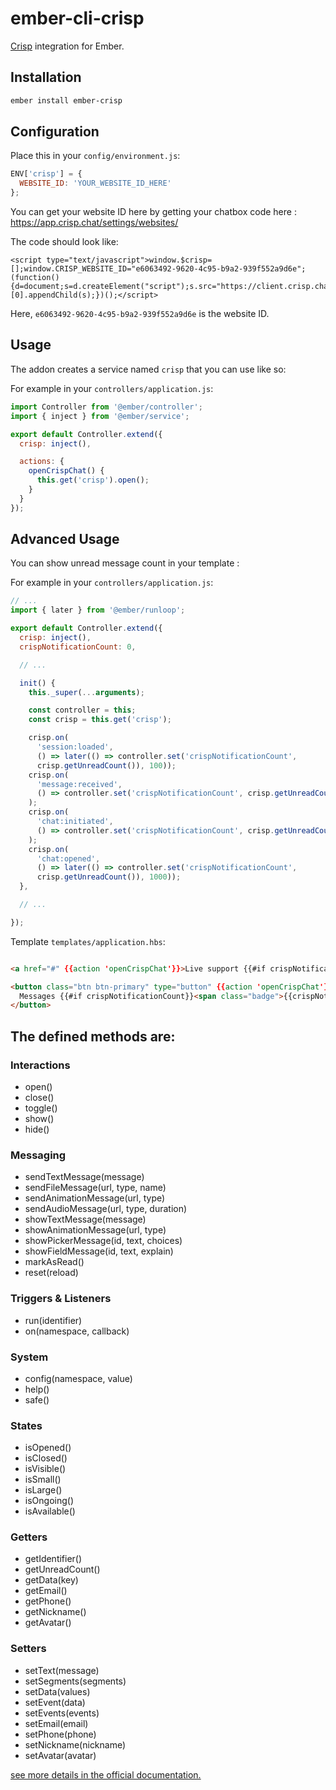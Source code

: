 # ember-cli-crisp

[Crisp](https://crisp.chat/en/) integration for Ember.

## Installation

```bash
ember install ember-crisp
```

## Configuration

Place this in your `config/environment.js`:

```javascript
ENV['crisp'] = {
  WEBSITE_ID: 'YOUR_WEBSITE_ID_HERE'
};
```

You can get your website ID here by getting your chatbox code here : https://app.crisp.chat/settings/websites/

The code should look like:

```
<script type="text/javascript">window.$crisp=[];window.CRISP_WEBSITE_ID="e6063492-9620-4c95-b9a2-939f552a9d6e";(function(){d=document;s=d.createElement("script");s.src="https://client.crisp.chat/l.js";s.async=1;d.getElementsByTagName("head")[0].appendChild(s);})();</script>
```

Here, `e6063492-9620-4c95-b9a2-939f552a9d6e` is the website ID.

## Usage

The addon creates a service named `crisp` that you can use like so:

For example in your `controllers/application.js`:

```javascript
import Controller from '@ember/controller';
import { inject } from '@ember/service';

export default Controller.extend({
  crisp: inject(),

  actions: {
    openCrispChat() {
      this.get('crisp').open();
    }
  }
});

```

## Advanced Usage

You can show unread message count in your template :

For example in your `controllers/application.js`:

```javascript
// ...
import { later } from '@ember/runloop';

export default Controller.extend({
  crisp: inject(),
  crispNotificationCount: 0,

  // ...

  init() {
    this._super(...arguments);

    const controller = this;
    const crisp = this.get('crisp');

    crisp.on(
      'session:loaded',
      () => later(() => controller.set('crispNotificationCount',
      crisp.getUnreadCount()), 100));
    crisp.on(
      'message:received',
      () => controller.set('crispNotificationCount', crisp.getUnreadCount())
    );
    crisp.on(
      'chat:initiated',
      () => controller.set('crispNotificationCount', crisp.getUnreadCount())
    );
    crisp.on(
      'chat:opened',
      () => later(() => controller.set('crispNotificationCount',
      crisp.getUnreadCount()), 1000));
  },

  // ...

});

```
Template `templates/application.hbs`:

```html

<a href="#" {{action 'openCrispChat'}}>Live support {{#if crispNotificationCount}}<span class="badge">{{crispNotificationCount}}</span>{{/if}}</a>

<button class="btn btn-primary" type="button" {{action 'openCrispChat'}}>
  Messages {{#if crispNotificationCount}}<span class="badge">{{crispNotificationCount}}</span>{{/if}}
</button>

```

## The defined methods are:

### Interactions
 * open()
 * close()
 * toggle()
 * show()
 * hide()

### Messaging
 * sendTextMessage(message)
 * sendFileMessage(url, type, name)
 * sendAnimationMessage(url, type)
 * sendAudioMessage(url, type, duration)
 * showTextMessage(message)
 * showAnimationMessage(url, type)
 * showPickerMessage(id, text, choices)
 * showFieldMessage(id, text, explain)
 * markAsRead()
 * reset(reload)

### Triggers & Listeners
 * run(identifier)
 * on(namespace, callback)

### System
 * config(namespace, value)
 * help()
 * safe()

### States
 * isOpened()
 * isClosed()
 * isVisible()
 * isSmall()
 * isLarge()
 * isOngoing()
 * isAvailable()

### Getters
 * getIdentifier()
 * getUnreadCount()
 * getData(key)
 * getEmail()
 * getPhone()
 * getNickname()
 * getAvatar()

### Setters
 * setText(message)
 * setSegments(segments)
 * setData(values)
 * setEvent(data)
 * setEvents(events)
 * setEmail(email)
 * setPhone(phone)
 * setNickname(nickname)
 * setAvatar(avatar)

[see more details in the official documentation.](https://help.crisp.chat/answer/which-crisp-events-are-available/)
